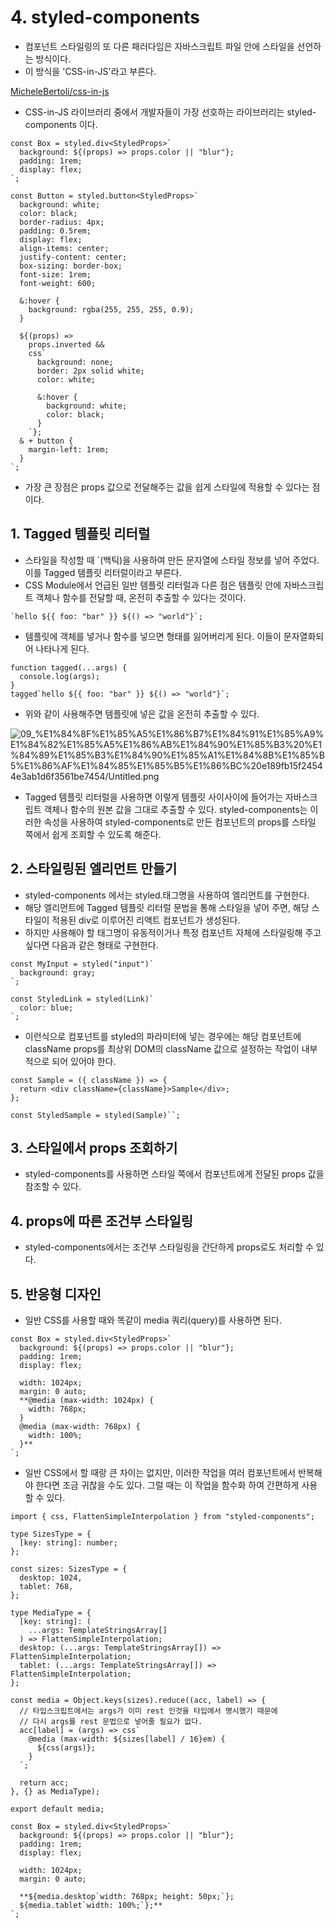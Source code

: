 # 4. styled-components

- 컴포넌트 스타일링의 또 다른 패러다임은 자바스크립트 파일 안에 스타일을 선언하는 방식이다.
- 이 방식을 'CSS-in-JS'라고 부른다.

[MicheleBertoli/css-in-js](https://github.com/MicheleBertoli/css-in-js)

- CSS-in-JS 라이브러리 중에서 개발자들이 가장 선호하는 라이브러리는 styled-components 이다.

```tsx
const Box = styled.div<StyledProps>`
  background: ${(props) => props.color || "blur"};
  padding: 1rem;
  display: flex;
`;

const Button = styled.button<StyledProps>`
  background: white;
  color: black;
  border-radius: 4px;
  padding: 0.5rem;
  display: flex;
  align-items: center;
  justify-content: center;
  box-sizing: border-box;
  font-size: 1rem;
  font-weight: 600;

  &:hover {
    background: rgba(255, 255, 255, 0.9);
  }

  ${(props) =>
    props.inverted &&
    css`
      background: none;
      border: 2px solid white;
      color: white;

      &:hover {
        background: white;
        color: black;
      }
    `};
  & + button {
    margin-left: 1rem;
  }
`;
```

- 가장 큰 장점은 props 값으로 전달해주는 값을 쉽게 스타일에 적용할 수 있다는 점이다.

## 1. Tagged 템플릿 리터럴

- 스타일을 작성할 때 `(백틱)을 사용하여 만든 문자열에 스타일 정보를 넣어 주었다. 이를 Tagged 템플릿 리터럴이라고 부른다.
- CSS Module에서 언급된 일반 템플릿 리터럴과 다른 점은 템플릿 안에 자바스크립트 객체나 함수를 전달할 때, 온전히 추출할 수 있다는 것이다.

```tsx
`hello ${{ foo: "bar" }} ${() => "world"}`;
```

- 템플릿에 객체를 넣거나 함수를 넣으면 형태를 잃어버리게 된다. 이들이 문자열화되어 나타나게 된다.

```tsx
function tagged(...args) {
  console.log(args);
}
tagged`hello ${{ foo: "bar" }} ${() => "world"}`;
```

- 위와 같이 사용해주면 템플릿에 넣은 값을 온전히 추출할 수 있다.

![09_%E1%84%8F%E1%85%A5%E1%86%B7%E1%84%91%E1%85%A9%E1%84%82%E1%85%A5%E1%86%AB%E1%84%90%E1%85%B3%20%E1%84%89%E1%85%B3%E1%84%90%E1%85%A1%E1%84%8B%E1%85%B5%E1%86%AF%E1%84%85%E1%85%B5%E1%86%BC%20e189fb15f24544e3ab1d6f3561be7454/Untitled.png](09_%E1%84%8F%E1%85%A5%E1%86%B7%E1%84%91%E1%85%A9%E1%84%82%E1%85%A5%E1%86%AB%E1%84%90%E1%85%B3%20%E1%84%89%E1%85%B3%E1%84%90%E1%85%A1%E1%84%8B%E1%85%B5%E1%86%AF%E1%84%85%E1%85%B5%E1%86%BC%20e189fb15f24544e3ab1d6f3561be7454/Untitled.png)

- Tagged 템플릿 리터럴을 사용하면 이렇게 템플릿 사이사이에 들어가는 자바스크립트 객체나 함수의 원본 값을 그대로 추출할 수 있다. styled-components는 이러한 속성을 사용하여 styled-components로 만든 컴포넌트의 props를 스타일 쪽에서 쉽게 조회할 수 있도록 해준다.

## 2. 스타일링된 엘리먼트 만들기

- styled-components 에서는 styled.태그명을 사용하여 엘리먼트를 구현한다.
- 해당 엘리먼트에 Tagged 템플릿 리터럴 문법을 통해 스타일을 넣어 주면, 해당 스타일이 적용된 div로 이루어진 리액트 컴포넌트가 생성된다.
- 하지만 사용해야 할 태그명이 유동적이거나 특정 컴포넌트 자체에 스타일링해 주고 싶다면 다음과 같은 형태로 구현한다.

```tsx
const MyInput = styled("input")`
  background: gray;
`;

const StyledLink = styled(Link)`
  color: blue;
`;
```

- 이런식으로 컴포넌트를 styled의 파라미터에 넣는 경우에는 해당 컴포넌트에 className props를 최상위 DOM의 className 값으로 설정하는 작업이 내부적으로 되어 있어야 한다.

```tsx
const Sample = ({ className }) => {
  return <div className={className}>Sample</div>;
};

const StyledSample = styled(Sample)``;
```

## 3. 스타일에서 props 조회하기

- styled-components를 사용하면 스타일 쪽에서 컴포넌트에게 전달된 props 값을 참조할 수 있다.

## 4. props에 따른 조건부 스타일링

- styled-components에서는 조건부 스타일링을 간단하게 props로도 처리할 수 있다.

## 5. 반응형 디자인

- 일반 CSS를 사용할 때와 똑같이 media 쿼리(query)를 사용하면 된다.

```tsx
const Box = styled.div<StyledProps>`
  background: ${(props) => props.color || "blur"};
  padding: 1rem;
  display: flex;

  width: 1024px;
  margin: 0 auto;
  **@media (max-width: 1024px) {
    width: 768px;
  }
  @media (max-width: 768px) {
    width: 100%;
  }**
`;
```

- 일반 CSS에서 할 때랑 큰 차이는 없지만, 이러한 작업을 여러 컴포넌트에서 반복해야 한다면 조금 귀찮을 수도 있다. 그럴 때는 이 작업을 함수화 하여 간편하게 사용할 수 있다.

```tsx
import { css, FlattenSimpleInterpolation } from "styled-components";

type SizesType = {
  [key: string]: number;
};

const sizes: SizesType = {
  desktop: 1024,
  tablet: 768,
};

type MediaType = {
  [key: string]: (
    ...args: TemplateStringsArray[]
  ) => FlattenSimpleInterpolation;
  desktop: (...args: TemplateStringsArray[]) => FlattenSimpleInterpolation;
  tablet: (...args: TemplateStringsArray[]) => FlattenSimpleInterpolation;
};

const media = Object.keys(sizes).reduce((acc, label) => {
  // 타입스크립트에서는 args가 이미 rest 인것을 타입에서 명시했기 때문에
  // 다시 args를 rest 문법으로 넣어줄 필요가 없다.
  acc[label] = (args) => css`
    @media (max-width: ${sizes[label] / 16}em) {
      ${css(args)};
    }
  `;

  return acc;
}, {} as MediaType);

export default media;
```

```tsx
const Box = styled.div<StyledProps>`
  background: ${(props) => props.color || "blur"};
  padding: 1rem;
  display: flex;

  width: 1024px;
  margin: 0 auto;

  **${media.desktop`width: 768px; height: 50px;`};
  ${media.tablet`width: 100%;`};**
`;
```
